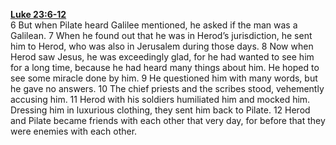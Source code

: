 **[Luke 23:6-12](http://www.blueletterbible.org/search/preSearch.cfm?Criteria=Luke+23.6-12&t=NIV)**  
6 But when Pilate heard Galilee mentioned, he asked if the man was a Galilean. 7 When he found out that he was in Herod’s jurisdiction, he sent him to Herod, who was also in Jerusalem during those days. 8 Now when Herod saw Jesus, he was exceedingly glad, for he had wanted to see him for a long time, because he had heard many things about him. He hoped to see some miracle done by him. 9 He questioned him with many words, but he gave no answers. 10 The chief priests and the scribes stood, vehemently accusing him. 11 Herod with his soldiers humiliated him and mocked him. Dressing him in luxurious clothing, they sent him back to Pilate. 12 Herod and Pilate became friends with each other that very day, for before that they were enemies with each other.